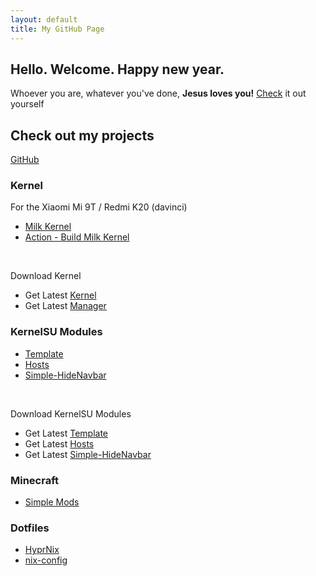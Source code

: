 ```yaml
---
layout: default
title: My GitHub Page
---
```


## Hello. Welcome. Happy new year.
Whoever you are, whatever you've done, **Jesus loves you!** [Check](https://www.bible.com/bible) it out yourself

## Check out my projects
[GitHub](https://github.com/SchweGELBin)

### Kernel
For the Xiaomi Mi 9T / Redmi K20 (davinci)
- [Milk Kernel](https://github.com/SchweGELBin/kernel_milk_davinci)
- [Action - Build Milk Kernel](https://github.com/SchweGELBin/action_kernel_milk_davinci)

<br>

Download Kernel
- Get Latest [Kernel](https://github.com/SchweGELBin/action_kernel_milk_davinci/releases/latest/download/MilkKernel.zip)
- Get Latest [Manager](https://github.com/SchweGELBin/action_kernel_milk_davinci/releases/latest/download/Manager.apk)

### KernelSU Modules
- [Template](https://github.com/SchweGELBin/KernelSU-Module-Template)
- [Hosts](https://github.com/SchweGELBin/hosts_kernelsu)
- [Simple-HideNavbar](https://github.com/SchweGELBin/Simple-HideNavBar)

<br>

Download KernelSU Modules
- Get Latest [Template](https://github.com/SchweGELBin/KernelSU-Module-Template/releases/latest/download/KSU-Template.zip)
- Get Latest [Hosts](https://github.com/SchweGELBin/hosts_kernelsu/releases/latest/download/KSU-Hosts.zip)
- Get Latest [Simple-HideNavbar](https://github.com/SchweGELBin/Simple-HideNavBar/releases/latest/download/Simple-HideNavBar.zip)

### Minecraft
- [Simple Mods](https://github.com/SchweGELBin/fabric-simple-mods)

### Dotfiles
- [HyprNix](https://github.com/SchweGELBin/HyprNix)
- [nix-config](https://github.com/SchweGELBin/nix-config)
